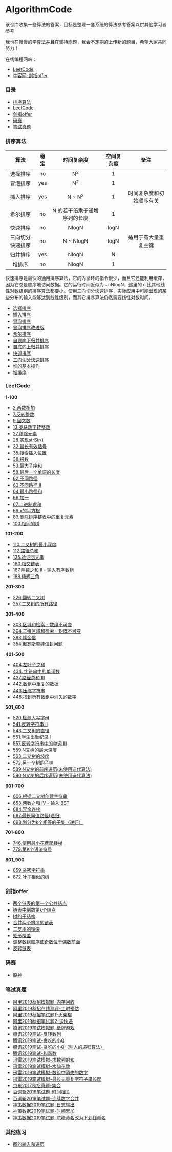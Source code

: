 # AlgorithmCode

该仓库收集一些算法的答案，目标是整理一套系统的算法参考答案以供其他学习者参考

我也在慢慢的学算法并且在坚持刷题，我会不定期的上传新的题目，希望大家共同努力！

在线编程网站：

- [LeetCode](https://leetcode-cn.com/problemset/all/)
- [牛客网-剑指offer](https://www.nowcoder.com/ta/coding-interviews?page=1)

### 目录

- [排序算法](#排序算法)
- [LeetCode](#LeetCode)
- [剑指offer](#剑指offer)
- [码赛](#码赛)
- [笔试真题](#笔试真题)

### 排序算法

| 算法 | 稳定 | 时间复杂度 | 空间复杂度 | 备注 |
| :---: | :---: |:---: | :---: | :---: |
| 选择排序 | no | N<sup>2</sup> | 1 | |
| 冒泡排序 | yes |  N<sup>2</sup> | 1 | |
| 插入排序 | yes |  N \~ N<sup>2</sup> | 1 | 时间复杂度和初始顺序有关 |
| 希尔排序 | no |  N 的若干倍乘于递增序列的长度 | 1 | |
| 快速排序 | no | NlogN | logN | |
| 三向切分快速排序 | no |  N \~ NlogN | logN | 适用于有大量重复主键|
| 归并排序 | yes |  NlogN | N | |
| 堆排序 | no |  NlogN | 1 | | |

快速排序是最快的通用排序算法，它的内循环的指令很少，而且它还能利用缓存，因为它总是顺序地访问数据。它的运行时间近似为 \~cNlogN，这里的 c 比其他线性对数级别的排序算法都要小。使用三向切分快速排序，实际应用中可能出现的某些分布的输入能够达到线性级别，而其它排序算法仍然需要线性对数时间。

- [选择排序](src/sort/Selection.java)
- [插入排序](src/sort/Insertion.java)
- [冒泡排序](src/sort/Buddle.java)
- [冒泡排序改进版](src/sort/Buddle2.java)
- [希尔排序](src/sort/Shell.java)
- [自顶向下归并排序](src/sort/UpToDownMergeSort.java)
- [自底向上归并排序](src/sort/DownToUpMergeSort.java)
- [快速排序](src/sort/QuickSort.java)
- [三向切分快速排序](src/sort/ThreeWayQuickSort.java)
- [堆的基本操作](src/sort/Heap.java)
- [堆排序](src/sort/HeapSort.java)

### LeetCode

**1-100**

- [2.两数相加](src/leetcode/all/solution1_100/Solution2.java)
- [7.反转整数](src/leetcode/all/solution1_100/Solution7.java)
- [9.回文数](src/leetcode/all/solution1_100/Solution9.java)
- [13.罗马数字转整数](src/leetcode/all/solution1_100/Solution13.java)
- [27.移除元素](src/leetcode/all/solution1_100/Solution27.java)
- [28.实现strStr()](src/leetcode/all/solution1_100/Solution28.java)
- [32.最长有效括号](src/leetcode/all/solution1_100/Solution32.java)
- [35.搜索插入位置](src/leetcode/all/solution1_100/Solution35.java)
- [38.报数](src/leetcode/all/solution1_100/Solution38.java)
- [53.最大子序和](src/leetcode/all/solution1_100/Solution53.java)
- [58.最后一个单词的长度](src/leetcode/all/solution1_100/Solution58.java)
- [62.不同路径](src/leetcode/all/solution1_100/Solution62.java)
- [63.不同路径 II](src/leetcode/all/solution1_100/Solution63.java)
- [64.最小路径和](src/leetcode/all/solution1_100/Solution64.java)
- [66.加一](src/leetcode/all/solution1_100/Solution66.java)
- [67.二进制求和](src/leetcode/all/solution1_100/Solution67.java)
- [69.x的平方根](src/leetcode/all/solution1_100/Solution69.java)
- [83.删除排序链表中的重复元素](src/leetcode/all/solution1_100/Solution83.java)
- [100.相同的树](src/leetcode/all/solution1_100/Solution100.java)

**101-200**

- [110.二叉树的最小深度](src/leetcode/all/solution101_200/Solution111.java)
- [112.路径总和](src/leetcode/all/solution101_200/Solution112.java)
- [125.验证回文串](src/leetcode/all/solution101_200/Solution125.java)
- [160.相交链表](src/leetcode/all/solution101_200/Solution160.java)
- [167.两数之和 II - 输入有序数组](src/leetcode/all/solution101_200/Solution167.java)
- [188.杨辉三角](src/leetcode/all/solution101_200/Solution188.java)

**201-300**

- [226.翻转二叉树](src/leetcode/all/solution201_300/Solution226.java)
- [257.二叉树的所有路径](src/leetcode/all/solution201_300/Solution257.java)

**301-400**

- [303.区域和检索 - 数组不可变](src/leetcode/all/solution301_400/Solution303.java)
- [304.二维区域和检索 - 矩阵不可变](src/leetcode/all/solution301_400/Solution304.java)
- [383.赎金信](src/leetcode/all/solution301_400/Solution383.java)
- [354.俄罗斯套娃信封问题](src/leetcode/all/solution301_400/Solution354.java)

**401-500**

- [404.左叶子之和](src/leetcode/all/solution401_500/Solution404.java)
- [434. 字符串中的单词数](src/leetcode/all/solution401_500/Solution434.java)
- [437.路径总和 III](src/leetcode/all/solution401_500/Solution437.java)
- [442.数组中重复的数据](src/leetcode/all/solution401_500/Solution442.java)
- [443.压缩字符串](src/leetcode/all/solution401_500/Solution443.java)
- [448.找到所有数组中消失的数字](src/leetcode/all/solution401_500/Solution448.java)

**501_600**

- [520.检测大写字母](src/leetcode/all/solution501_600/Solution520.java)
- [541.反转字符串 II](src/leetcode/all/solution501_600/Solution541.java)
- [543.二叉树的直径](src/leetcode/all/solution501_600/Solution543.java)
- [551.学生出勤纪录 I](src/leetcode/all/solution501_600/Solution551.java)
- [557.反转字符串中的单词 III](src/leetcode/all/solution501_600/Solution557.java)
- [559.N叉树的最大深度](src/leetcode/all/solution501_600/Solution559.java)
- [563.二叉树的坡度](src/leetcode/all/solution501_600/Solution563.java)
- [572.另一个树的子树](src/leetcode/all/solution501_600/Solution572.java)
- [589.N叉树的前序遍历(未使用迭代算法)](src/leetcode/all/solution501_600/Solution589.java)
- [590.N叉树的后序遍历(未使用迭代算法)](src/leetcode/all/solution501_600/Solution590.java)

**601-700**

- [606.根据二叉树创建字符串](src/leetcode/all/solution601_700/Solution606.java)
- [653.两数之和 IV - 输入 BST](src/leetcode/all/solution601_700/Solution653.java)
- [684.冗余连接](src/leetcode/all/solution601_700/Solution684.java)
- [687.最长同值路径(递归)](src/leetcode/all/solution601_700/Solution687.java)
- [698.划分为k个相等的子集（递归）](src/leetcode/all/solution601_700/Solution698.java)

**701-800**

- [746.使用最小花费爬楼梯](src/leetcode/all/solution701_800/Solution746.java)
- [779.第K个语法符号](src/leetcode/all/solution701_800/Solution779.java)

**801_900**

- [859.亲密字符串](src/leetcode/all/solution801_900/Solution859.java)
- [872.叶子相似的树](src/leetcode/all/solution801_900/Solution872.java)

### 剑指offer

- [两个链表的第一个公共结点](src/offer/FindFirstCommonNodeSolution.java)
- [链表中倒数第k个结点](src/offer/FindKthToTailSolution.java)
- [树的子结构](src/offer/HasSubtreeSolution.java)
- [合并两个排序的链表](src/offer/MergeSolution.java)
- [二叉树的镜像](src/offer/MirrorSolution.java)
- [矩形覆盖](src/offer/RectCoverSolution.java)
- [调整数组顺序使奇数位于偶数前面](src/offer/ReOrderArraySolution.java)
- [反转链表](src/offer/ReverseListSolution.java)

### 码赛

- [股神](src/masai/GuShen.java)

### 笔试真题

- [阿里2019秋招模拟题-内存回收](src/ali2019/Main.java)
- [阿里2019秋招在线测评-工时预估](src/ali2019/MaxWorkinghourGap.java)
- [阿里2019秋招笔试题1-火柴棍](src/ali2019/Main2.java)
- [阿里2019秋招笔试题2-送快递](src/ali2019/Main3.java)
- [腾讯2019笔试模拟题-纸牌游戏](src/tencent/Main1.java)
- [腾讯2019笔试-反转数列](src/tencent/Main2.java)
- [腾讯2019笔试-贪吃的小Q](src/tencent/Main3.java)
- [腾讯2019笔试-贪吃的小Q（别人的递归算法）](src/tencent/Main4.java)
- [腾讯2019笔试-和谐数](src/tencent/Main6.java)
- [迅雷2019笔试模拟-求数列的和](src/other/XunleiTest1.java)
- [迅雷2019笔试模拟-水仙花数](src/other/XunleiTest2.java)
- [迅雷2019笔试模拟-数组中消失的数字](src/other/Xunlei1.java)
- [迅雷2019笔试模拟-最长无重复字符子串长度](src/other/Xunlei2.java)
- [京东2017秋招真题-集合](src/jd/Solution1.java)
- [百词斩2019笔试题-时间相关](src/other/Baicizhan1.java)
- [百词斩2019笔试题-连续数字合并](src/other/Baicizhan2.java)
- [神策数据2019笔试题-日志输出](src/other/ShenCe.java)
- [神策数据2019笔试题-时间累加](src/other/ShenCe2.java)
- [神策数据2019笔试题-陀峰命名改为下划线命名](src/other/ShenCe1.java)

### 其他练习

- [图的输入和遍历](src/other/GraphTest.java)